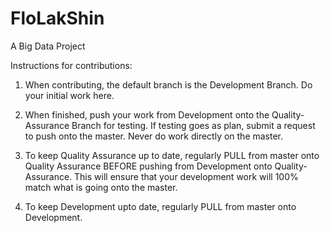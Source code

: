 # FloLakShin
A Big Data Project

Instructions for contributions:

  1) When contributing, the default branch is the Development Branch. Do your initial work here.

  2) When finished, push your work from Development onto the Quality-Assurance Branch for testing. If testing goes as plan, submit a request to push onto the master. Never do work directly on the master.

  3) To keep Quality Assurance up to date, regularly PULL from master onto Quality Assurance BEFORE pushing from Development onto Quality-Assurance. This will ensure that your development work will 100% match what is going onto the master.

  4) To keep Development upto date, regularly PULL from master onto Development.
  
  
